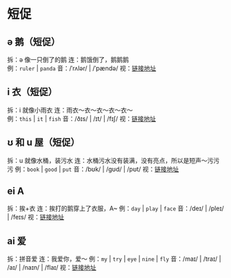 # 短促

## ə 鹅（短促）

拆：ə 像一只倒了的鹅
连：鹅饿倒了，鹅鹅鹅  
例：`ruler` | `panda`
音：/ˈrʌlər/ | /ˈpændə/
视：[链接地址](https://appfrxl8ojj7783.h5.xiaoeknow.com/p/course/video/v_663c29efe4b0d84dfe4a200f?product_id=p_663c25abe4b0694ca03171dd)

## i 衣（短促）

拆：i 就像小雨衣
连：雨衣～衣～衣～衣～衣～  
例：`this` | `it` | `fish`
音：/ðɪs/ | /ɪt/ | /fɪʃ/
视：[链接地址](https://appfrxl8ojj7783.h5.xiaoeknow.com/p/course/video/v_663c29e1e4b0d84dfe4a1ff5?product_id=p_663c25abe4b0694ca03171dd)

## ʊ 和 u 屋（短促）

拆：u 就像水桶，装污水
连：水桶污水没有装满，没有亮点，所以是短声～污污污
例：`book` | `good` | `put`
音：/bʊk/ | /ɡʊd/ | /pʊt/
视：[链接地址](https://appfrxl8ojj7783.h5.xiaoeknow.com/p/course/video/v_663c29dfe4b0694ca03174ec?product_id=p_663c25abe4b0694ca03171dd)

## ei A

拆：挨+衣
连：挨打的鹅穿上了衣服，A~
例：`day` | `play` | `face`
音：/deɪ/ | /pleɪ/ | /feɪs/
视：[链接地址](https://appfrxl8ojj7783.h5.xiaoeknow.com/p/course/video/v_663c29dae4b0694c62c26e82?product_id=p_663c25abe4b0694ca03171dd)

## ai 爱

拆：拼音爱
连：我爱你，爱～
例：`my` | `try` | `eye` | `nine` | `fly`
音：/maɪ/ | /traɪ/ | /aɪ/ | /naɪn/ | /flaɪ/
视：[链接地址](https://appfrxl8ojj7783.h5.xiaoeknow.com/p/course/video/v_663c421fe4b0694c62c280cc?product_id=p_663c25abe4b0694ca03171dd)
